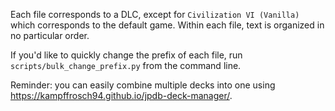 Each file corresponds to a DLC, except for `Civilization VI (Vanilla)` which corresponds to the default game.
Within each file, text is organized in no particular order.

If you'd like to quickly change the prefix of each file, run `scripts/bulk_change_prefix.py` from the command line.

Reminder: you can easily combine multiple decks into one using <https://kampffrosch94.github.io/jpdb-deck-manager/>.